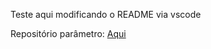Teste aqui modificando o README via vscode

Repositório parâmetro: [Aqui](https://github.com/lm-academy/github-actions-course/tree/main/.github)
